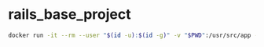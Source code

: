 # rails_base_project
```bash
docker run -it --rm --user "$(id -u):$(id -g)" -v "$PWD":/usr/src/app -w /usr/src/app rails rails new --skip-bundle ++my_project_name++
```
